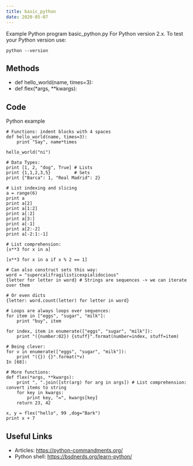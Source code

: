```yaml
---
title: basic_python
date: 2020-05-07
---
```

Example Python program basic_python.py
For Python version 2.x.
To test your Python version use:

    python --version


## Methods

* def hello_world(name, times=3):
* def flex(*args, **kwargs):

## Code

Python example

    # Functions: indent blocks with 4 spaces
    def hello_world(name, times=3):
        print "Say", name*times
     
    hello_world("ni")
    
    # Data Types: 
    print [1, 2, "dog", True] # Lists
    print {1,1,2,3,5}         # Sets
    print {"Barca": 1, "Real Madrid": 2}
    
    # List indexing and slicing
    a = range(6)
    print a
    print a[2]        
    print a[1:2]      
    print a[:2]       
    print a[3:]       
    print a[-1]       
    print a[2:-2]     
    print a[-2:1:-1]  
    
    # List comprehension:
    [x**3 for x in a]
    
    [x**3 for x in a if x % 2 == 1]
    
    # Can also construct sets this way:
    word = "supercalifragilisticexpialidocious"
    {letter for letter in word} # Strings are sequences -> we can iterate over them
    
    # Or even dicts
    {letter: word.count(letter) for letter in word}
    
    # Loops are always loops over sequences:
    for item in ["eggs", "sugar", "milk"]:
        print "buy", item
    
    for index, item in enumerate(["eggs", "sugar", "milk"]):
        print "({number:02}) {stuff}".format(number=index, stuff=item)
    
    # Being clever:
    for v in enumerate(["eggs", "sugar", "milk"]):
        print "({}) {}".format(*v)
    In [68]:
    
    # More functions:
    def flex(*args, **kwargs):
        print ", ".join([str(arg) for arg in args]) # List comprehension: convert items to string
        for key in kwargs:
            print key, "=", kwargs[key]
        return 23, 42
     
    x, y = flex("hello", 99 ,dog="Bark")
    print x + 7
    

## Useful Links

- Articles: https://python-commandments.org/
- Python shell: https://bsdnerds.org/learn-python/
